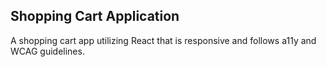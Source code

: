 ## Shopping Cart Application

A shopping cart app utilizing React that is responsive and follows a11y and WCAG guidelines.
